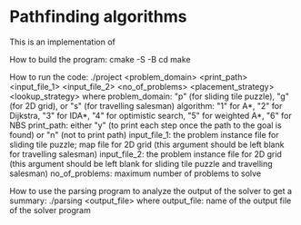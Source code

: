 # Pathfinding algorithms

This is an implementation of 

How to build the program:
    cmake -S <path-to-source> -B <path-to-build>
    cd <path-to-build>
    make



How to run the code:
    ./project <problem_domain> <algorithm> <print_path> <input_file_1> <input_file_2> <no_of_problems> <placement_strategy> <lookup_strategy>
    where
        problem_domain: "p" (for sliding tile puzzle), "g" (for 2D grid), or "s" (for travelling salesman)
        algorithm: "1" for A*, "2" for Dijkstra, "3" for IDA*, "4" for optimistic search, "5" for weighted A*, "6" for NBS
        print_path: either "y" (to print each step once the path to the goal is found) or "n" (not to print path)
        input_file_1: the problem instance file for sliding tile puzzle; map file for 2D grid (this argument should be left blank for travelling salesman)
        input_file_2: the problem instance file for 2D grid (this argument should be left blank for sliding tile puzzle and travelling salesman)
        no_of_problems: maximum number of problems to solve


How to use the parsing program to analyze the output of the solver to get a summary:
    ./parsing <output_file>
    where
        output_file: name of the output file of the solver program